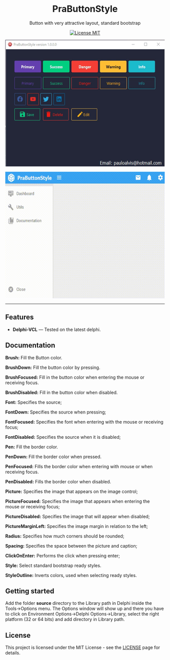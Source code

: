 <h1 align="center">
<br>
  PraButtonStyle
<br>
</h1>

<p align="center">Button with very attractive layout, standard bootstrap </p>

<p align="center">
  <a href="https://opensource.org/licenses/MIT">
    <img src="https://img.shields.io/badge/License-MIT-blue.svg" alt="License MIT">
  </a>
</p>

<p align="center">
  <img width="600" height="400" src="demo/demo1/demo1.gif">
</p>

<p align="center">
  <img width="600" height="400" src="demo/demo2/Gravar_2020_04_11_23_43_41_231.gif">
</p>

<hr />

## Features

- **Delphi-VCL** — Tested on the latest delphi.

## Documentation

**Brush:** Fill the Button color.

**BrushDown:** Fill the button color by pressing.

**BrushFocused:** Fill in the button color when entering the mouse or receiving focus.

**BrushDisabled:** Fill in the button color when disabled.

**Font:** Specifies the source;

**FontDown:** Specifies the source when pressing;

**FontFocused:** Specifies the font when entering with the mouse or receiving focus;

**FontDisabled:** Specifies the source when it is disabled;

**Pen:** Fill the border color.

**PenDown:** Fill the border color when pressed.

**PenFocused:** Fills the border color when entering with mouse or when receiving focus.

**PenDisabled:** Fills the border color when disabled.

**Picture:** Specifies the image that appears on the image control;

**PictureFocused:** Specifies the image that appears when entering the mouse or receiving focus;

**PictureDisabled:** Specifies the image that will appear when disabled;

**PictureMarginLeft:** Specifies the image margin in relation to the left;

**Radius:** Specifies how much corners should be rounded;

**Spacing:** Specifies the space between the picture and caption;

**ClickOnEnter:** Performs the click when pressing enter;

**Style:** Select standard bootstrap ready styles.

**StyleOutline:** Inverts colors, used when selecting ready styles.

## Getting started

Add the folder **source** directory to the Library path in Delphi inside the Tools->Options menu. 
The Options window will show up and there you have to click on Environment Options->Delphi Options->Library, select the right platform (32 or 64 bits) and add directory in Library path.


## License

This project is licensed under the MIT License - see the [LICENSE](https://opensource.org/licenses/MIT) page for details.

